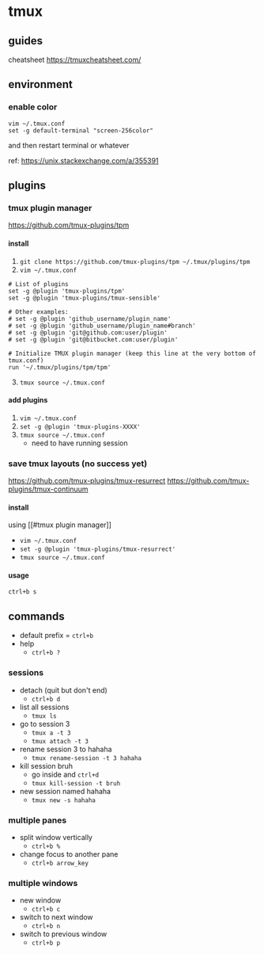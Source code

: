 # tmux
## guides
cheatsheet
https://tmuxcheatsheet.com/
## environment
### enable color
```
vim ~/.tmux.conf
set -g default-terminal "screen-256color"
```
and then restart terminal or whatever

ref: https://unix.stackexchange.com/a/355391

## plugins
### tmux plugin manager
https://github.com/tmux-plugins/tpm
#### install
1. `git clone https://github.com/tmux-plugins/tpm ~/.tmux/plugins/tpm`
2. `vim ~/.tmux.conf`
```
# List of plugins
set -g @plugin 'tmux-plugins/tpm'
set -g @plugin 'tmux-plugins/tmux-sensible'

# Other examples:
# set -g @plugin 'github_username/plugin_name'
# set -g @plugin 'github_username/plugin_name#branch'
# set -g @plugin 'git@github.com:user/plugin'
# set -g @plugin 'git@bitbucket.com:user/plugin'

# Initialize TMUX plugin manager (keep this line at the very bottom of tmux.conf)
run '~/.tmux/plugins/tpm/tpm'
```

3. `tmux source ~/.tmux.conf`

#### add plugins
1. `vim ~/.tmux.conf`
2. `set -g @plugin 'tmux-plugins-XXXX'`
3. `tmux source ~/.tmux.conf`
	- need to have running session

### save tmux layouts (no success yet)
https://github.com/tmux-plugins/tmux-resurrect
https://github.com/tmux-plugins/tmux-continuum


#### install  
using [[#tmux plugin manager]]
- `vim ~/.tmux.conf` 
- `set -g @plugin 'tmux-plugins/tmux-resurrect'`
- `tmux source ~/.tmux.conf`

#### usage
`ctrl+b s`

## commands
- default prefix = `ctrl+b`
- help
	- `ctrl+b ?`

### sessions
- detach (quit but don't end)
	- `ctrl+b d`
- list all sessions
	- `tmux ls`
- go to session 3
	- `tmux a -t 3`
	- `tmux attach -t 3`
- rename session 3 to hahaha
	- `tmux rename-session -t 3 hahaha`
- kill session bruh
	- go inside and `ctrl+d`
	- `tmux kill-session -t bruh`
- new session named hahaha
	- `tmux new -s hahaha`

### multiple panes
- split window vertically
	- `ctrl+b %`
- change focus to another pane
	- `ctrl+b arrow_key`


### multiple windows
- new window
	- `ctrl+b c`
- switch to next window
	- `ctrl+b n`
- switch to previous window
	- `ctrl+b p`
